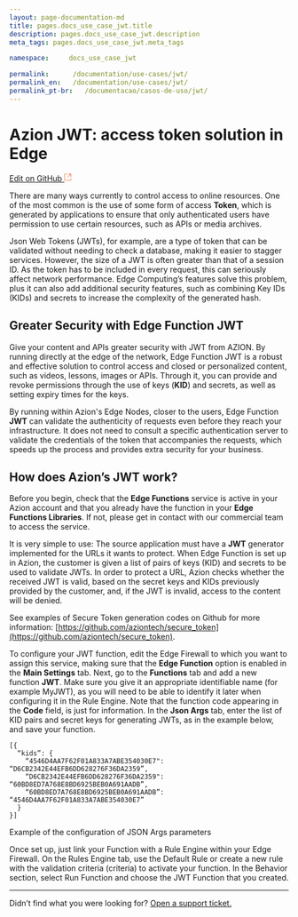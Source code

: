 ```yaml
---
layout: page-documentation-md
title: pages.docs_use_case_jwt.title
description: pages.docs_use_case_jwt.description
meta_tags: pages.docs_use_case_jwt.meta_tags

namespace:     docs_use_case_jwt

permalink:      /documentation/use-cases/jwt/
permalink_en:   /documentation/use-cases/jwt/
permalink_pt-br:   /documentacao/casos-de-uso/jwt/
---
```

# Azion JWT: access token solution in **Edge**

[Edit on GitHub <svg width="14" height="14" xmlns="http://www.w3.org/2000/svg"><g fill="none" stroke="#F3652B"><path d="M4.81.71H.672v11.43H12.1V8.001" stroke-width=".8"/><path d="M6.87.786h5.155V5.94M6.31 6.5L12.026.786"/></g></svg>](https://github.com/aziontech/docs_en/edit/master/use-cases/jwt/index.md)

There are many ways currently to control access to online resources. One of the most common is the use of some form of access **Token**, which is generated by applications to ensure that only authenticated users have permission to use certain resources, such as APIs or media archives. 

Json Web Tokens (JWTs), for example, are a type of token that can be validated without needing to check a database, making it easier to stagger services. However, the size of a JWT is often greater than that of a session ID. As the token has to be included in every request, this can seriously affect network performance. Edge Computing’s features solve this problem, plus it can also add additional security features, such as combining Key IDs (KIDs) and secrets to increase the complexity of the generated hash.

## Greater Security with Edge Function JWT

Give your content and APIs greater security with JWT from AZION. By running directly at the edge of the network, Edge Function JWT is a robust and effective solution to control access and closed or personalized content, such as videos, lessons, images or APIs. Through it, you can provide and revoke permissions through the use of keys (**KID**) and secrets, as well as setting expiry times for the keys.

By running within Azion's Edge Nodes, closer to the users, Edge Function **JWT** can validate the authenticity of requests even before they reach your infrastructure. It does not need to consult a specific authentication server to validate the credentials of the token that accompanies the requests, which speeds up the process and provides extra security for your business.

## How does Azion’s JWT work?

Before you begin, check that the **Edge Functions** service is active in your Azion account and that you already have the function in your **Edge Functions Libraries**. If not, please get in contact with our commercial team to access the service.

It is very simple to use: The source application must have a **JWT** generator implemented for the URLs it wants to protect. When Edge Function is set up in Azion, the customer is given a list of pairs of keys (KID) and secrets to be used to validate JWTs. In order to protect a URL, Azion checks whether the received JWT is valid, based on the secret keys and KIDs previously provided by the customer, and, if the JWT is invalid, access to the content will be denied.

See examples of Secure Token generation codes on Github for more information: [https://github.com/aziontech/secure_token](https://github.com/aziontech/secure_token).

To configure your JWT function, edit the Edge Firewall to which you want to assign this service, making sure that the **Edge Function** option is enabled in the **Main Settings** tab. Next, go to the **Functions** tab and add a new function **JWT**. Make sure you give it an appropriate identifiable name (for example MyJWT), as you will need to be able to identify it later when configuring it in the Rule Engine. Note that the function code appearing in the **Code** field, is just for information. In the **Json Args** tab, enter the list of KID pairs and secret keys for generating JWTs, as in the example below, and save your function.

~~~
[{
  “kids”: {
    “4546D4AA7F62F01A833A7ABE354030E7": “D6CB2342E44EFB6DD628276F36DA2359”,
    “D6CB2342E44EFB6DD628276F36DA2359": “60BD8ED7A768E8BD6925BEB0A691AADB”,
    “60BD8ED7A768E8BD6925BEB0A691AADB”: “4546D4AA7F62F01A833A7ABE354030E7”
  }
}]
~~~
Example of the configuration of JSON Args parameters

Once set up, just link your Function with a Rule Engine within your Edge Firewall. On the Rules Engine tab, use the Default Rule or create a new rule with the validation criteria (criteria) to activate your function. In the Behavior section, select Run Function and choose the JWT Function that you created.

---

Didn’t find what you were looking for? [Open a support ticket.](https://tickets.azion.com/)
